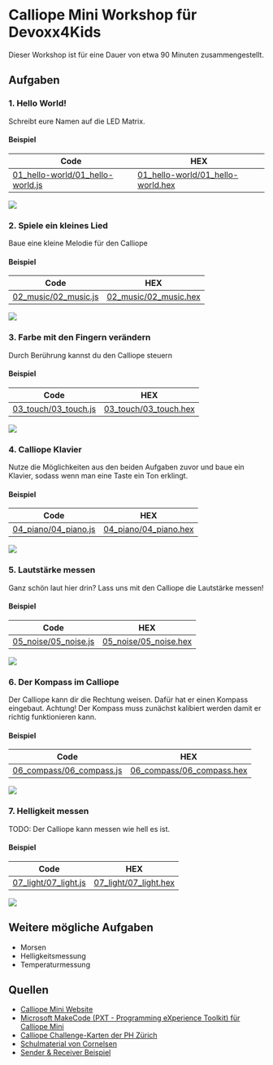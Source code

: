 # Calliope Mini Workshop für Devoxx4Kids

Dieser Workshop ist für eine Dauer von etwa 90 Minuten  zusammengestellt.

## Aufgaben

### 1. Hello World!

Schreibt eure Namen auf die LED Matrix.

#### Beispiel

|Code|HEX|
|-|-|
|[01_hello-world/01_hello-world.js](01_hello-world/01_hello-world.js)|[01_hello-world/01_hello-world.hex](01_hello-world/01_hello-world.hex)|

![](01_hello-world/01_hello-world.png)

### 2. Spiele ein kleines Lied 

Baue eine kleine Melodie für den Calliope

#### Beispiel

|Code|HEX|
|-|-|
|[02_music/02_music.js](02_music/02_music.js)|[02_music/02_music.hex](02_music/02_music.hex)|

![](02_music/02_music.png)

### 3. Farbe mit den Fingern verändern

Durch Berührung kannst du den Calliope steuern

#### Beispiel

|Code|HEX|
|-|-|
|[03_touch/03_touch.js](03_touch/03_touch.js)|[03_touch/03_touch.hex](03_touch/03_touch.hex)|

![](03_touch/03_touch.png)

### 4. Calliope Klavier

Nutze die Möglichkeiten aus den beiden Aufgaben zuvor und baue ein Klavier, sodass wenn man eine Taste ein Ton erklingt.

#### Beispiel

|Code|HEX|
|-|-|
|[04_piano/04_piano.js](04_piano/04_piano.js)|[04_piano/04_piano.hex](04_piano/04_piano.hex)|

![](04_piano/04_piano.png)

### 5. Lautstärke messen

Ganz schön laut hier drin? Lass uns mit den Calliope die Lautstärke messen!

#### Beispiel

|Code|HEX|
|-|-|
|[05_noise/05_noise.js](05_noise/05_noise.js)|[05_noise/05_noise.hex](05_noise/05_noise.hex)|

![](05_noise/05_noise.png)

### 6. Der Kompass im Calliope

Der Calliope kann dir die Rechtung weisen. Dafür hat er einen Kompass eingebaut.
Achtung! Der Kompass muss zunächst kalibiert werden damit er richtig funktionieren kann.

#### Beispiel

|Code|HEX|
|-|-|
|[06_compass/06_compass.js](06_compass/06_compass.js)|[06_compass/06_compass.hex](06_compass/06_compass.hex)|

![](06_compass/06_compass.png)

### 7. Helligkeit messen

TODO: Der Calliope kann messen wie hell es ist.

#### Beispiel

|Code|HEX|
|-|-|
|[07_light/07_light.js](07_light/07_light.js)|[07_light/07_light.hex](07_light/07_light.hex)|

![](07_light/07_light.png)

## Weitere mögliche Aufgaben

* Morsen
* Helligkeitsmessung
* Temperaturmessung

## Quellen

* [Calliope Mini Website](https://calliope.cc)
* [Microsoft MakeCode (PXT - Programming eXperience Toolkit) für Calliope Mini](https://makecode.calliope.cc/)
* [Calliope Challenge-Karten der PH Zürich](https://phzh.ch/globalassets/phzh.ch/medienbildung/dokumente/calliope_challenge_cards.pdf)
* [Schulmaterial von Cornelsen](https://calliope.cc/schulen/schulmaterial)
* [Sender & Receiver Beispiel](https://boris.muehmer.net/2017/06/03/calliope-bluetooth-sender-receiver.html)